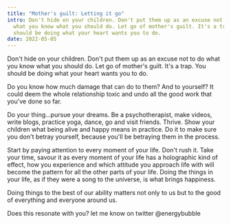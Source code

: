```yaml
---
title: "Mother's guilt: Letting it go"
intro: Don't hide on your children. Don't put them up as an excuse not to do
  what you know what you should do. Let go of mother's guilt. It's a trap. You
  should be doing what your heart wants you to do.
date: 2022-05-05
---
```

Don't hide on your children. Don't put them up as an excuse not to do what you know what you should do. Let go of mother's guilt. It's a trap. You should be doing what your heart wants you to do.

Do you know how much damage that can do to them? And to yourself? It could deem the whole relationship toxic and undo all the good work that you've done so far. 

Do your thing...pursue your dreams. Be a psychotherapist, make videos, write blogs, practice yoga, dance, go and visit friends. Thrive. Show your children what being alive and happy means in practice. Do it to make sure you don't betray yourself, because you'll be betraying them in the process.

Start by paying attention to every moment of your life. Don't rush it. Take your time, savour it as every moment of your life has a holographic kind of effect, how you experience and which attitude you approach life with will become the pattern for all the other parts of your life. Doing the things in your life, as if they were a song to the universe, is what brings happiness.

Doing things to the best of our ability matters not only to us but to the good of everything and everyone around us.

Does this resonate with you? let me know on twitter @energybubble